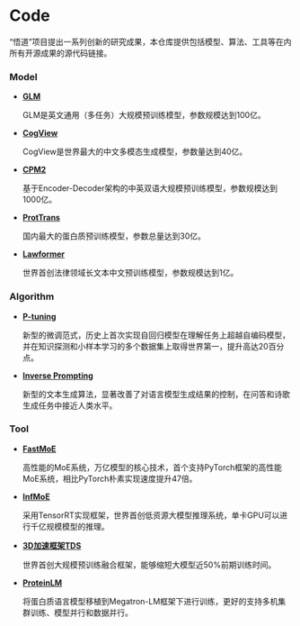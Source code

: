 # Code
“悟道”项目提出一系列创新的研究成果，本仓库提供包括模型、算法、工具等在内所有开源成果的源代码链接。

### Model
* **[GLM](https://github.com/THUDM/GLM)**

  GLM是英文通用（多任务）大规模预训练模型，参数规模达到100亿。

* **[CogView](https://github.com/THUDM/CogView)**
  
  CogView是世界最大的中文多模态生成模型，参数量达到40亿。

* **[CPM2](https://github.com/TsinghuaAI/CPM)**

  基于Encoder-Decoder架构的中英双语大规模预训练模型，参数规模达到1000亿。

* **[ProtTrans](https://github.com/THUDM/ProteinLM)**

  国内最大的蛋白质预训练模型，参数总量达到30亿。
  
* **[Lawformer]()**

  世界首创法律领域长文本中文预训练模型，参数规模达到1亿。

### Algorithm
* **[P-tuning](https://github.com/TsinghuaAI/CPM-1-Finetune)**
 
  新型的微调范式，历史上首次实现自回归模型在理解任务上超越自编码模型，并在知识探测和小样本学习的多个数据集上取得世界第一，提升高达20百分点。

* **[Inverse Prompting]()**
  
  新型的文本生成算法，显著改善了对语言模型生成结果的控制，在问答和诗歌生成任务中接近人类水平。

### Tool
* **[FastMoE](https://github.com/laekov/fastmoe)**
  
  高性能的MoE系统，万亿模型的核心技术，首个支持PyTorch框架的高性能MoE系统，相比PyTorch朴素实现速度提升47倍。

* **[InfMoE](https://github.com/Harry-Chen/InfMoE)**

  采用TensorRT实现框架，世界首创低资源大模型推理系统，单卡GPU可以进行千亿规模模型的推理。

* **[3D加速框架TDS](https://github.com/TsinghuaAI/TDS)**

  世界首创大规模预训练融合框架，能够缩短大模型近50%前期训练时间。
  
* **[ProteinLM](https://github.com/THUDM/ProteinLM)**

  将蛋白质语言模型移植到Megatron-LM框架下进行训练，更好的支持多机集群训练、模型并行和数据并行。
